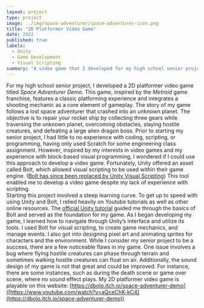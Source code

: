 ```yaml
---
layout: project
type: project
image: ../img/space-adventurer/space-adventurer-icon.png
title: "2D Platformer Video Game"
date: 2022
published: true
labels:
  - Unity
  - Game Development
  - Visual Scripting
summary: "A video game that I developed for my high school senior project"
---
```


For my high school senior project, I developed a 2D platformer video game titled *Space Adventurer Demo*. This game, inspired by the *Metroid* game franchise,  features a classic platforming experience and integrates a shooting mechanic as a core element of gameplay. The story of my game follows a lost space adventurer that crashed into an unknown planet. The objective is to repair your rocket ship by collecting three gears while traversing the unknown planet, overcoming obstacles, slaying hostile creatures, and defeating a large alien dragon boss.
Prior to starting my senior project, I had little to no experience with coding, scripting, or programming, having only used Scratch for some engineering class assignment. However, inspired by my interests in video games and my experience with block-based visual programming, I wondered if I could use this approach to develop a video game. Fortunately, Unity offered an asset called Bolt, which allowed visual scripting to be used within their game engine. ([Bolt has since been replaced by Unity Visual Scripting](https://assetstore.unity.com/packages/tools/visual-scripting/bolt-now-is-unity-visual-scripting-is-built-in-to-unity-2021-new-163802?utm_source=YouTube&utm_medium=social&utm_campaign=evangelism_global_generalpromo_2020-09-16_bolt-overview-dl-bolt-assetstore)) This tool enabled me to develop a video game despite my lack of experience with scripting.  
Starting this project involved a steep learning curve. To get up to speed with using Unity and Bolt, I relied heavily on Youtube tutorials as well as other online resources. The [official Unity tutorial](https://www.youtube.com/watch?v=aQceChK-kC4) guided me through the basics of Bolt and served as the foundation for my game. As I began developing my game, I learned how to navigate through Unity’s interface and utilize its tools. I used Bolt for visual scripting, to create game mechanics, and manage events. I also got into designing pixel art and animating sprites for characters and the environment. 
While I consider my senior project to be a success, there are a few noticeable flaws in my game. One issue involves a bug where flying hostile creatures can phase through terrain and sometimes walking hostile creatures can float on air. Additionally, the sound design of my game is not that great and could be improved. For instance, there are some instances, such as during the death scene or game over scene, where no sound effect plays. 
My 2D platformer video game is playable on this website: [https://dbolo.itch.io/space-adventurer-demo]([https://www.youtube.com/watch?v=aQceChK-kC4](https://dbolo.itch.io/space-adventurer-demo)) 
